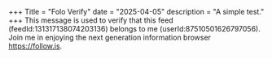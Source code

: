+++
Title = "Folo Verify"
date = "2025-04-05"
description = "A simple test."
+++
This message is used to verify that this feed (feedId:131317138074203136) belongs to me (userId:87510501626797056). Join me in enjoying the next generation information browser https://follow.is.
